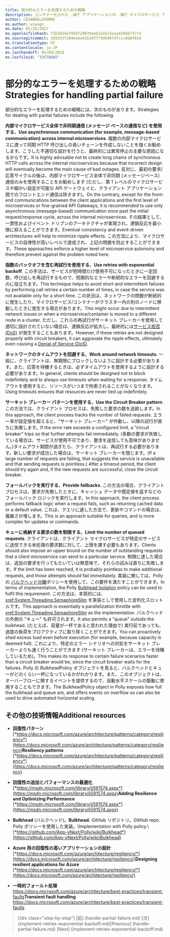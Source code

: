 ```yaml
---
title: 部分的なエラーを処理するための戦略
description: コンテナー化された .NET アプリケーションの .NET マイクロサービス アーキテクチャ | 部分的なエラーを処理するための戦略
author: CESARDELATORRE
ms.author: wiwagn
ms.date: 05/26/2017
ms.openlocfilehash: f1b2b59af96bf28035eeb32eb15eaa4105677cf4
ms.sourcegitcommit: 3d5d33f384eeba41b2dff79d096f47ccc8d8f03d
ms.translationtype: HT
ms.contentlocale: ja-JP
ms.lasthandoff: 05/04/2018
ms.locfileid: "33578685"
---
```

# <a name="strategies-for-handling-partial-failure"></a><span data-ttu-id="eb101-103">部分的なエラーを処理するための戦略</span><span class="sxs-lookup"><span data-stu-id="eb101-103">Strategies for handling partial failure</span></span>

<span data-ttu-id="eb101-104">部分的なエラーを処理するための戦略には、次のものがあります。</span><span class="sxs-lookup"><span data-stu-id="eb101-104">Strategies for dealing with partial failures include the following.</span></span>

<span data-ttu-id="eb101-105">**内部マイクロサービス全体で非同期通信 (メッセージ ベースの通信など) を使用する**。</span><span class="sxs-lookup"><span data-stu-id="eb101-105">**Use asynchronous communication (for example, message-based communication) across internal microservices**.</span></span> <span data-ttu-id="eb101-106">複数の内部マイクロサービスに渡って同期 HTTP 呼び出しの長いチェーンを作成しないことを強くお勧めします。こうした不適切な設計を行うと、最終的には異常停止の主要な原因になるからです。</span><span class="sxs-lookup"><span data-stu-id="eb101-106">It is highly advisable not to create long chains of synchronous HTTP calls across the internal microservices because that incorrect design will eventually become the main cause of bad outages.</span></span> <span data-ttu-id="eb101-107">反対に、最初の要求/応答サイクルの後は、内部マイクロサービス全体で非同期 (メッセージベース) 通信のみを使用することをお勧めします (ただし、第 1 レベルのマイクロサービスや細かい設定が可能な API ゲートウェイと、クライアント アプリケーション間でのフロントエンド通信は除きます)。</span><span class="sxs-lookup"><span data-stu-id="eb101-107">On the contrary, except for the front-end communications between the client applications and the first level of microservices or fine-grained API Gateways, it is recommended to use only asynchronous (message-based) communication once past the initial request/response cycle, across the internal microservices.</span></span> <span data-ttu-id="eb101-108">その結果として、一貫性およびイベント ドリブンのアーキテクチャが実現され、連鎖反応を最小限に抑えることができます。</span><span class="sxs-lookup"><span data-stu-id="eb101-108">Eventual consistency and event-driven architectures will help to minimize ripple effects.</span></span> <span data-ttu-id="eb101-109">この方法により、マイクロサービスの自律性が高いレベルで達成され、上記の問題を防止することができます。</span><span class="sxs-lookup"><span data-stu-id="eb101-109">These approaches enforce a higher level of microservice autonomy and therefore prevent against the problem noted here.</span></span>

<span data-ttu-id="eb101-110">**指数のバックオフを含む再試行を使用する**。</span><span class="sxs-lookup"><span data-stu-id="eb101-110">**Use retries with exponential backoff**.</span></span> <span data-ttu-id="eb101-111">この手法は、サービスが短時間だけ使用不可になったときに一定回数、呼び出しを再試行するもので、短期的なエラーや断続的なエラーを回避するのに役立ちます。</span><span class="sxs-lookup"><span data-stu-id="eb101-111">This technique helps to avoid short and intermittent failures by performing call retries a certain number of times, in case the service was not available only for a short time.</span></span> <span data-ttu-id="eb101-112">この状況は、ネットワークの問題が断続的に発生したり、マイクロサービス/コンテナーがクラスター内の別のノードに移動したときに発生する場合があります。</span><span class="sxs-lookup"><span data-stu-id="eb101-112">This might occur due to intermittent network issues or when a microservice/container is moved to a different node in a cluster.</span></span> <span data-ttu-id="eb101-113">ただし、これらの再試行がサーキット ブレーカーを使用して適切に設計されていない場合は、連鎖反応が拡大し、最終的には[サービス拒否 (DoS)](https://en.wikipedia.org/wiki/Denial-of-service_attack) が発生することもあります。</span><span class="sxs-lookup"><span data-stu-id="eb101-113">However, if these retries are not designed properly with circuit breakers, it can aggravate the ripple effects, ultimately even causing a [Denial of Service (DoS)](https://en.wikipedia.org/wiki/Denial-of-service_attack).</span></span>

<span data-ttu-id="eb101-114">**ネットワークのタイムアウトを回避する**。</span><span class="sxs-lookup"><span data-stu-id="eb101-114">**Work around network timeouts**.</span></span> <span data-ttu-id="eb101-115">一般に、クライアントは、無期限にブロックしないように設計する必要があります。また、応答を待機するときは、必ずタイムアウトを使用するように設計する必要があります。</span><span class="sxs-lookup"><span data-stu-id="eb101-115">In general, clients should be designed not to block indefinitely and to always use timeouts when waiting for a response.</span></span> <span data-ttu-id="eb101-116">タイムアウトを使用すると、リソースがいつまで拘束されることがなくなります。</span><span class="sxs-lookup"><span data-stu-id="eb101-116">Using timeouts ensures that resources are never tied up indefinitely.</span></span>

<span data-ttu-id="eb101-117">**サーキット ブレーカー パターンを使用する**。</span><span class="sxs-lookup"><span data-stu-id="eb101-117">**Use the Circuit Breaker pattern**.</span></span> <span data-ttu-id="eb101-118">この方法では、クライアント プロセスは、失敗した要求の数を追跡します。</span><span class="sxs-lookup"><span data-stu-id="eb101-118">In this approach, the client process tracks the number of failed requests.</span></span> <span data-ttu-id="eb101-119">エラー率が設定値を超えると、"サーキット ブレーカー" が作動し、以降の試行が直ちに失敗します。</span><span class="sxs-lookup"><span data-stu-id="eb101-119">If the error rate exceeds a configured limit, a “circuit breaker” trips so that further attempts fail immediately.</span></span> <span data-ttu-id="eb101-120">(多数の要求が失敗している場合は、サービスが使用不可であり、要求を送信しても意味がありません。)タイムアウト期間が過ぎたら、クライアントは、再試行する必要があります。新しい要求が成功した場合は、サーキット ブレーカーを閉じます。</span><span class="sxs-lookup"><span data-stu-id="eb101-120">(If a large number of requests are failing, that suggests the service is unavailable and that sending requests is pointless.) After a timeout period, the client should try again and, if the new requests are successful, close the circuit breaker.</span></span>

<span data-ttu-id="eb101-121">**フォールバックを実行する**。</span><span class="sxs-lookup"><span data-stu-id="eb101-121">**Provide fallbacks**.</span></span> <span data-ttu-id="eb101-122">この方法の場合、クライアント プロセスは、要求が失敗したときに、キャッシュ データや既定値を返すなどのフォールバック ロジックを実行します。</span><span class="sxs-lookup"><span data-stu-id="eb101-122">In this approach, the client process performs fallback logic when a request fails, such as returning cached data or a default value.</span></span> <span data-ttu-id="eb101-123">これは、クエリに適した方法で、更新やコマンドの場合は、複雑さが増します。</span><span class="sxs-lookup"><span data-stu-id="eb101-123">This is an approach suitable for queries, and is more complex for updates or commands.</span></span>

<span data-ttu-id="eb101-124">**キューに格納する要求の数を制限する**。</span><span class="sxs-lookup"><span data-stu-id="eb101-124">**Limit the number of queued requests**.</span></span> <span data-ttu-id="eb101-125">クライアントは、クライアント マイクロサービスが特定のサービスに送信できる未処理の要求数に対して、上限を課す必要もあります。</span><span class="sxs-lookup"><span data-stu-id="eb101-125">Clients should also impose an upper bound on the number of outstanding requests that a client microservice can send to a particular service.</span></span> <span data-ttu-id="eb101-126">制限に達した場合は、追加の要求を行ってもたいていは無意味で、それらの試みは直ちに失敗します。</span><span class="sxs-lookup"><span data-stu-id="eb101-126">If the limit has been reached, it is probably pointless to make additional requests, and those attempts should fail immediately.</span></span> <span data-ttu-id="eb101-127">実装に関しては、Polly の [バルクヘッド分離](https://github.com/App-vNext/Polly/wiki/Bulkhead)ポリシーを使用して、この要件を満たすことができます。</span><span class="sxs-lookup"><span data-stu-id="eb101-127">In terms of implementation, the Polly [Bulkhead Isolation](https://github.com/App-vNext/Polly/wiki/Bulkhead) policy can be used to fulfil this requirement.</span></span> <span data-ttu-id="eb101-128">この方法は、本質的には、<xref:System.Threading.SemaphoreSlim> を実装として使用した並列化スロットルです。</span><span class="sxs-lookup"><span data-stu-id="eb101-128">This approach is essentially a parallelization throttle with <xref:System.Threading.SemaphoreSlim> as the implementation.</span></span> <span data-ttu-id="eb101-129">バルクヘッドの外側の "キュー" も許可されます。</span><span class="sxs-lookup"><span data-stu-id="eb101-129">It also permits a "queue" outside the bulkhead.</span></span> <span data-ttu-id="eb101-130">(たとえば、容量が一杯であると思われた理由で) 実行前であっても、過度の負荷をプロアクティブに取り除くことができます。</span><span class="sxs-lookup"><span data-stu-id="eb101-130">You can proactively shed excess load even before execution (for example, because capacity is deemed full).</span></span> <span data-ttu-id="eb101-131">これにより、特定のエラー シナリオへの対処をサーキット ブレーカーよりも速く行うことができます (サーキット ブレーカーは、エラーを待機しているため)。</span><span class="sxs-lookup"><span data-stu-id="eb101-131">This makes its response to certain failure scenarios faster than a circuit breaker would be, since the circuit breaker waits for the failures.</span></span> <span data-ttu-id="eb101-132">Polly の BulkheadPolicy オブジェクトを見ると、バルクヘッドとキューがどのくらい一杯になっているかがわかります。また、このオブジェクトは、オーバーフローに関するイベントを提供するので、自動水平スケールの駆動に使用することもできます。</span><span class="sxs-lookup"><span data-stu-id="eb101-132">The BulkheadPolicy object in Polly exposes how full the bulkhead and queue are, and offers events on overflow so can also be used to drive automated horizontal scaling.</span></span>

## <a name="additional-resources"></a><span data-ttu-id="eb101-133">その他の技術情報</span><span class="sxs-lookup"><span data-stu-id="eb101-133">Additional resources</span></span>

-   <span data-ttu-id="eb101-134">**回復性パターン**
    [*https://docs.microsoft.com/azure/architecture/patterns/category/resiliency*](https://docs.microsoft.com/azure/architecture/patterns/category/resiliency)</span><span class="sxs-lookup"><span data-stu-id="eb101-134">**Resiliency patterns**
[*https://docs.microsoft.com/azure/architecture/patterns/category/resiliency*](https://docs.microsoft.com/azure/architecture/patterns/category/resiliency)</span></span>

-   <span data-ttu-id="eb101-135">**回復性の追加とパフォーマンスの最適化**
    [*https://msdn.microsoft.com/library/jj591574.aspx*](https://msdn.microsoft.com/library/jj591574.aspx)</span><span class="sxs-lookup"><span data-stu-id="eb101-135">**Adding Resilience and Optimizing Performance**
[*https://msdn.microsoft.com/library/jj591574.aspx*](https://msdn.microsoft.com/library/jj591574.aspx)</span></span>

-   <span data-ttu-id="eb101-136">**Bulkhead** (バルクヘッド)。</span><span class="sxs-lookup"><span data-stu-id="eb101-136">**Bulkhead.**</span></span> <span data-ttu-id="eb101-137">GitHub リポジトリ。</span><span class="sxs-lookup"><span data-stu-id="eb101-137">GitHub repo.</span></span> <span data-ttu-id="eb101-138">Polly ポリシーを使用した実装。\\</span><span class="sxs-lookup"><span data-stu-id="eb101-138">Implementation with Polly policy.\\</span></span>
    [*https://github.com/App-vNext/Polly/wiki/Bulkhead*](https://github.com/App-vNext/Polly/wiki/Bulkhead)

-   <span data-ttu-id="eb101-139">**Azure 用の回復性の高いアプリケーションの設計**
    [*https://docs.microsoft.com/azure/architecture/resiliency/*](https://docs.microsoft.com/azure/architecture/resiliency/)</span><span class="sxs-lookup"><span data-stu-id="eb101-139">**Designing resilient applications for Azure**
[*https://docs.microsoft.com/azure/architecture/resiliency/*](https://docs.microsoft.com/azure/architecture/resiliency/)</span></span>

-   <span data-ttu-id="eb101-140">**一時的フォールト処理**
    <https://docs.microsoft.com/azure/architecture/best-practices/transient-faults></span><span class="sxs-lookup"><span data-stu-id="eb101-140">**Transient fault handling**
<https://docs.microsoft.com/azure/architecture/best-practices/transient-faults></span></span>


>[!div class="step-by-step"]
<span data-ttu-id="eb101-141">[前] (handle-partial-failure.md) [次] (implement-retries-exponential-backoff.md)</span><span class="sxs-lookup"><span data-stu-id="eb101-141">[Previous] (handle-partial-failure.md) [Next] (implement-retries-exponential-backoff.md)</span></span>
